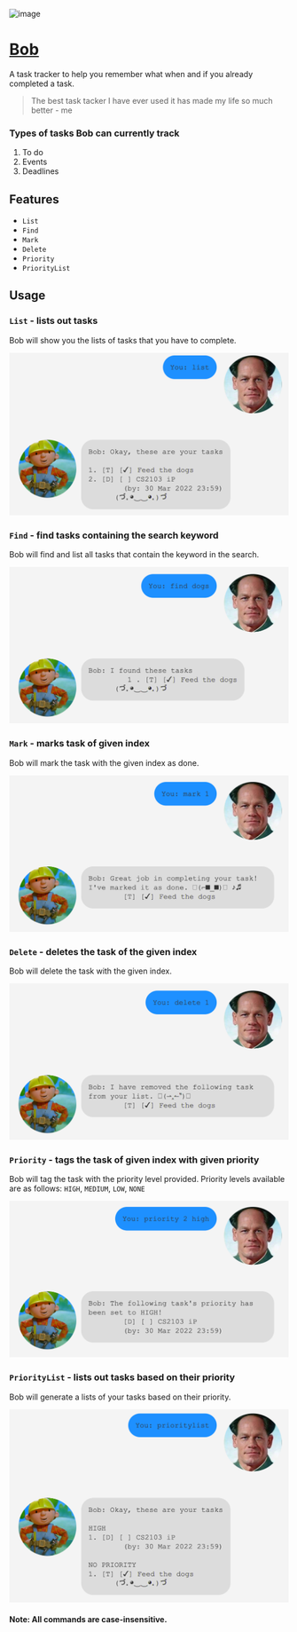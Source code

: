 ![image](https://i.dailymail.co.uk/1s/2021/07/17/23/45569135-9798849-image-a-44_1626560944347.jpg)
# [Bob](https://ryan-l98.github.io/ip/)
A task tracker to help you remember what when and if you already completed a task.
> The best task tacker I have ever used
> it has made my life so much better - me

### Types of tasks Bob can currently track
1. To do
2. Events
3. Deadlines

## Features 
- `List`
- `Find`
- `Mark`
- `Delete`
- `Priority`
- `PriorityList`

## Usage

### `List` - lists out tasks

Bob will show you the lists of tasks that you have to complete.

![](list.png)

### `Find` - find tasks containing the search keyword 

Bob will find and list all tasks that contain the keyword in the search.

![](find.png)

### `Mark` - marks task of given index

Bob will mark the task with the given index as done.

![](mark.png)

### `Delete` - deletes the task of the given index

Bob will delete the task with the given index.

![](delete.png)

### `Priority` - tags the task of given index with given priority

Bob will tag the task with the priority level provided.
Priority levels available are as follows: `HIGH`,  `MEDIUM`, `LOW`, `NONE`

![](priority.png)

### `PriorityList` - lists out tasks based on their priority

Bob will generate a lists of your tasks based on their priority.

![](prioritylist.png)

#### Note: All commands are case-insensitive.


